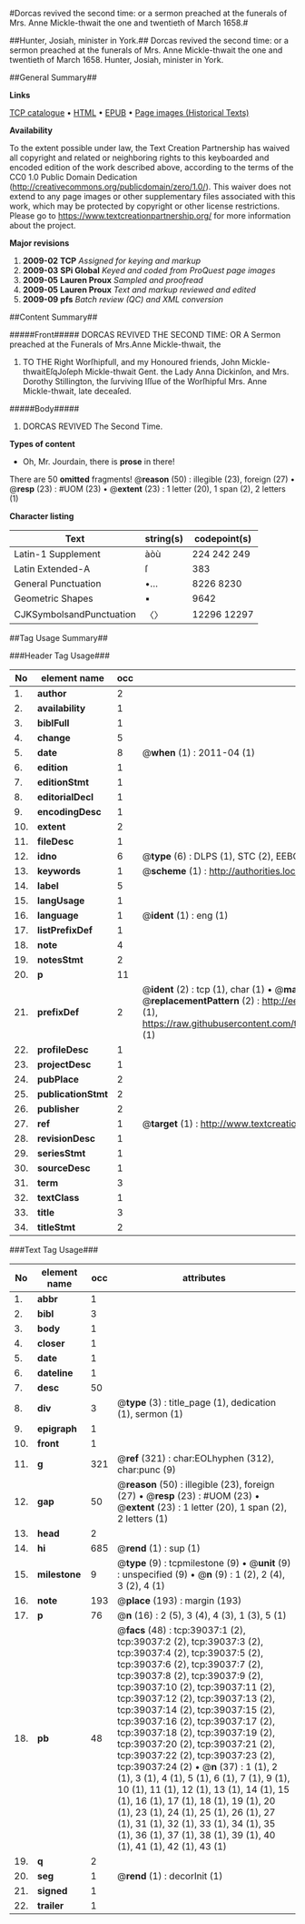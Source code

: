 #Dorcas revived the second time: or a sermon preached at the funerals of Mrs. Anne Mickle-thwait the one and twentieth of March 1658.#

##Hunter, Josiah, minister in York.##
Dorcas revived the second time: or a sermon preached at the funerals of Mrs. Anne Mickle-thwait the one and twentieth of March 1658.
Hunter, Josiah, minister in York.

##General Summary##

**Links**

[TCP catalogue](http://www.ota.ox.ac.uk/tcp/)  • 
[HTML](http://tei.it.ox.ac.uk/tcp/Texts-HTML/free/A45/A45205.html)  • 
[EPUB](http://tei.it.ox.ac.uk/tcp/Texts-EPUB/free/A45/A45205.epub) • 
[Page images (Historical Texts)](https://historicaltexts.jisc.ac.uk/eebo-99834536e)

**Availability**

To the extent possible under law, the Text Creation Partnership has waived all copyright and related or neighboring rights to this keyboarded and encoded edition of the work described above, according to the terms of the CC0 1.0 Public Domain Dedication (http://creativecommons.org/publicdomain/zero/1.0/). This waiver does not extend to any page images or other supplementary files associated with this work, which may be protected by copyright or other license restrictions. Please go to https://www.textcreationpartnership.org/ for more information about the project.

**Major revisions**

1. __2009-02__ __TCP__ *Assigned for keying and markup*
1. __2009-03__ __SPi Global__ *Keyed and coded from ProQuest page images*
1. __2009-05__ __Lauren Proux__ *Sampled and proofread*
1. __2009-05__ __Lauren Proux__ *Text and markup reviewed and edited*
1. __2009-09__ __pfs__ *Batch review (QC) and XML conversion*

##Content Summary##

#####Front#####
DORCAS REVIVED THE SECOND TIME: OR A Sermon preached at the Funerals of Mrs.Anne Mickle-thwait, the 
1. TO THE Right Worſhipfull, and my Honoured friends, John Mickle-thwaitEſqJoſeph Mickle-thwait Gent. the Lady Anna Dickinſon, and Mrs. Dorothy Stillington, the ſurviving Iſſue of the Worſhipful Mrs. Anne Mickle-thwait, late deceaſed.

#####Body#####

1. DORCAS REVIVED The Second Time.

**Types of content**

  * Oh, Mr. Jourdain, there is **prose** in there!

There are 50 **omitted** fragments! 
 @__reason__ (50) : illegible (23), foreign (27)  •  @__resp__ (23) : #UOM (23)  •  @__extent__ (23) : 1 letter (20), 1 span (2), 2 letters (1)

**Character listing**


|Text|string(s)|codepoint(s)|
|---|---|---|
|Latin-1 Supplement|àòù|224 242 249|
|Latin Extended-A|ſ|383|
|General Punctuation|•…|8226 8230|
|Geometric Shapes|▪|9642|
|CJKSymbolsandPunctuation|〈〉|12296 12297|

##Tag Usage Summary##

###Header Tag Usage###

|No|element name|occ|attributes|
|---|---|---|---|
|1.|__author__|2||
|2.|__availability__|1||
|3.|__biblFull__|1||
|4.|__change__|5||
|5.|__date__|8| @__when__ (1) : 2011-04 (1)|
|6.|__edition__|1||
|7.|__editionStmt__|1||
|8.|__editorialDecl__|1||
|9.|__encodingDesc__|1||
|10.|__extent__|2||
|11.|__fileDesc__|1||
|12.|__idno__|6| @__type__ (6) : DLPS (1), STC (2), EEBO-CITATION (1), PROQUEST (1), VID (1)|
|13.|__keywords__|1| @__scheme__ (1) : http://authorities.loc.gov/ (1)|
|14.|__label__|5||
|15.|__langUsage__|1||
|16.|__language__|1| @__ident__ (1) : eng (1)|
|17.|__listPrefixDef__|1||
|18.|__note__|4||
|19.|__notesStmt__|2||
|20.|__p__|11||
|21.|__prefixDef__|2| @__ident__ (2) : tcp (1), char (1)  •  @__matchPattern__ (2) : ([0-9\-]+):([0-9IVX]+) (1), (.+) (1)  •  @__replacementPattern__ (2) : http://eebo.chadwyck.com/downloadtiff?vid=$1&page=$2 (1), https://raw.githubusercontent.com/textcreationpartnership/Texts/master/tcpchars.xml#$1 (1)|
|22.|__profileDesc__|1||
|23.|__projectDesc__|1||
|24.|__pubPlace__|2||
|25.|__publicationStmt__|2||
|26.|__publisher__|2||
|27.|__ref__|1| @__target__ (1) : http://www.textcreationpartnership.org/docs/. (1)|
|28.|__revisionDesc__|1||
|29.|__seriesStmt__|1||
|30.|__sourceDesc__|1||
|31.|__term__|3||
|32.|__textClass__|1||
|33.|__title__|3||
|34.|__titleStmt__|2||


###Text Tag Usage###

|No|element name|occ|attributes|
|---|---|---|---|
|1.|__abbr__|1||
|2.|__bibl__|3||
|3.|__body__|1||
|4.|__closer__|1||
|5.|__date__|1||
|6.|__dateline__|1||
|7.|__desc__|50||
|8.|__div__|3| @__type__ (3) : title_page (1), dedication (1), sermon (1)|
|9.|__epigraph__|1||
|10.|__front__|1||
|11.|__g__|321| @__ref__ (321) : char:EOLhyphen (312), char:punc (9)|
|12.|__gap__|50| @__reason__ (50) : illegible (23), foreign (27)  •  @__resp__ (23) : #UOM (23)  •  @__extent__ (23) : 1 letter (20), 1 span (2), 2 letters (1)|
|13.|__head__|2||
|14.|__hi__|685| @__rend__ (1) : sup (1)|
|15.|__milestone__|9| @__type__ (9) : tcpmilestone (9)  •  @__unit__ (9) : unspecified (9)  •  @__n__ (9) : 1 (2), 2 (4), 3 (2), 4 (1)|
|16.|__note__|193| @__place__ (193) : margin (193)|
|17.|__p__|76| @__n__ (16) : 2 (5), 3 (4), 4 (3), 1 (3), 5 (1)|
|18.|__pb__|48| @__facs__ (48) : tcp:39037:1 (2), tcp:39037:2 (2), tcp:39037:3 (2), tcp:39037:4 (2), tcp:39037:5 (2), tcp:39037:6 (2), tcp:39037:7 (2), tcp:39037:8 (2), tcp:39037:9 (2), tcp:39037:10 (2), tcp:39037:11 (2), tcp:39037:12 (2), tcp:39037:13 (2), tcp:39037:14 (2), tcp:39037:15 (2), tcp:39037:16 (2), tcp:39037:17 (2), tcp:39037:18 (2), tcp:39037:19 (2), tcp:39037:20 (2), tcp:39037:21 (2), tcp:39037:22 (2), tcp:39037:23 (2), tcp:39037:24 (2)  •  @__n__ (37) : 1 (1), 2 (1), 3 (1), 4 (1), 5 (1), 6 (1), 7 (1), 9 (1), 10 (1), 11 (1), 12 (1), 13 (1), 14 (1), 15 (1), 16 (1), 17 (1), 18 (1), 19 (1), 20 (1), 23 (1), 24 (1), 25 (1), 26 (1), 27 (1), 31 (1), 32 (1), 33 (1), 34 (1), 35 (1), 36 (1), 37 (1), 38 (1), 39 (1), 40 (1), 41 (1), 42 (1), 43 (1)|
|19.|__q__|2||
|20.|__seg__|1| @__rend__ (1) : decorInit (1)|
|21.|__signed__|1||
|22.|__trailer__|1||
